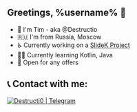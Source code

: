 ## Greetings, %username% 👋
- 🐼 I'm Tim - aka @Destructio
- 🇷🇺 I'm from Russia, Moscow
- ♿ Currently working on a [SlideK Project][current-project]
- 👨‍🎓 Currently learning Kotlin, Java
- 💼 Open for any offers

## 📞 Contact with me:
[<img alt="Destructi0 | Telegram" src="https://img.shields.io/badge/-Telegram-2CA5E0.svg?logo=telegram&style=for-the-badge"/>][telegram]

[current-project]: https://github.com/Destructio/SlideK
[telegram]: https://t.me/Destructi0
